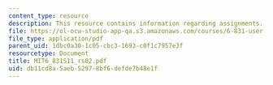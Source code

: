 ```yaml
---
content_type: resource
description: This resource contains information regarding assignments.
file: https://ol-ocw-studio-app-qa.s3.amazonaws.com/courses/6-831-user-interface-design-and-implementation-spring-2011/db11cd8a5aeb52978bf6defde7b48e1f_MIT6_831S11_rs02.pdf
file_type: application/pdf
parent_uid: 1dbc0a30-1c05-cbc3-1693-c0f1c7957e3f
resourcetype: Document
title: MIT6_831S11_rs02.pdf
uid: db11cd8a-5aeb-5297-8bf6-defde7b48e1f
---
```

